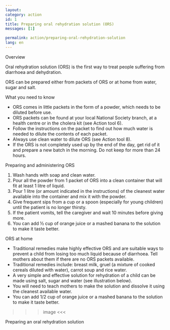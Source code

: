 ```yaml
---
layout: 
category: action
id: 1 
title: Preparing oral rehydration solution (ORS)
messages: [1]

permalink: action/preparing-oral-rehydration-solution
lang: en
---
```


Overview

Oral rehydration solution (ORS) is the first way to treat people suffering from diarrhoea and dehydration.

ORS can be prepared either from packets of ORS or at home from water, sugar and salt.

What you need to know

- ORS comes in little packets in the form of a powder, which needs to be diluted before use.
- ORS packets can be found at your local National Society branch, at a health centre or in the cholera kit (see Action tool 6).
- Follow the instructions on the packet to find out how much water is needed to dilute the contents of each packet.
- Always use clean water to dilute ORS (see Action tool 8).
- If the ORS is not completely used up by the end of the day, get rid of it and prepare a new batch in the morning. Do not keep for more than 24 hours.

Preparing and administering ORS

1. Wash hands with soap and clean water.
2. Pour all the powder from 1 packet of ORS into a clean container that will fit at least 1 litre of liquid.
3. Pour 1 litre (or amount indicated in the instructions) of the cleanest water available into the container and mix it with the powder.
4. Give frequent sips from a cup or a spoon (especially for young children) until the patient is no longer thirsty.
5. If the patient vomits, tell the caregiver and wait 10 minutes before giving more.
6. You can add ½ cup of orange juice or a mashed banana to the solution to make it taste better.

ORS at home

- Traditional remedies make highly effective ORS and are suitable ways to prevent a child from losing too much liquid because of diarrhoea. Tell mothers about them if there are no ORS packets available.
- Traditional remedies include: breast milk, gruel (a mixture of cooked cereals diluted with water), carrot soup and rice water.
- A very simple and effective solution for rehydration of a child can be made using salt, sugar and water (see illustration below).
- You will need to teach mothers to make the solution and dissolve it using the cleanest available water.
- You can add 1/2 cup of orange juice or a mashed banana to the solution to make it taste better.

>>> image <<<

Preparing an oral rehydration solution
